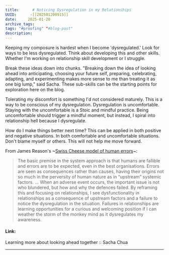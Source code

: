 ```yaml
---
title:      # Noticing Dysregulation in my Relationships 
UUID:      ›[[202501200915]] 
date:     2025-01-20
archive_tags:       
tags: "#proofing" "#blog-post"
description: 
---
```


Keeping my composure is hardest when I become 'dysregulated.' Look for ways to be less dysregulated.	Think about developing this and other skills. Whether I'm working on relationship skill development or I struggle. 

Break these ideas down into chunks. "Breaking down the idea of looking ahead into anticipating, choosing your future self, preparing, celebrating, adapting, and experimenting makes more sense to me than treating it as one big lump," said Sacha. These sub-skills can be the starting points for exploration here on the blog.

Tolerating my discomfort is something I'd not considered maturely. This is a way to be conscious of my dysregulation. Dysregulation is uncomfortable. Staying with the uncomfortable is a Stoic and mindful practice. Being uncomfortable should trigger a mindful moment, but instead, I spiral into relationship hell because I dysregulate. 

How do I make things better next time? This can be applied in both positive and negative situations. In both comfortable and uncomfortable situations. Don't blame myself or others. This will not help me move forward. 

From James Reason's ~[Swiss Cheese model of human errors](https://pmc.ncbi.nlm.nih.gov/articles/PMC1117770/)~:
> The basic premise in the system approach is that humans are fallible and errors are to be expected, even in the best organisations. Errors are seen as consequences rather than causes, having their origins not so much in the perversity of human nature as in “upstream” systemic factors. … When an adverse event occurs, the important issue is not who blundered, but how and why the defences failed.
By reframing this and focusing on relationships, I see dysfunctionality in relationships as a consequence of upstream factors and a failure to notice the dysregulation in the situation. Failures in relationships are learning opportunities for a curious and welcoming position if I can weather the storm of the monkey mind as it dysregulates my awareness. 	

#### Link: 
Learning more about looking ahead together :: Sacha Chua

----------------------------------
<!--
## Source: 
Sacha Chua

## See Also


-->

